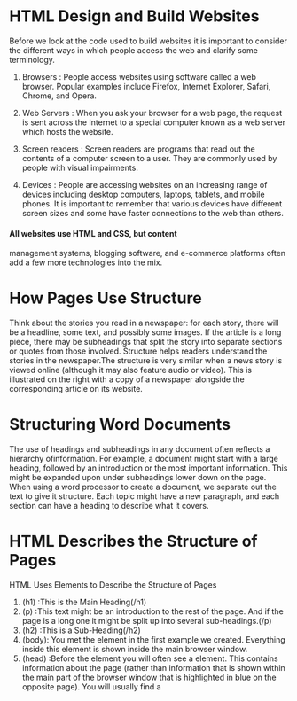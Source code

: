 # HTML Design and Build Websites


Before we look at the code used to build websites it is important to consider the different ways in which people access the web and clarify some terminology.

1. Browsers :
People access websites using software called a web browser. Popular examples include Firefox, Internet Explorer, Safari, Chrome, and Opera.

2. Web Servers :
When you ask your browser for a web page, the request is sent across the Internet to a special computer known as a web server which hosts the website.

3. Screen readers :
Screen readers are programs that read out the contents of a computer screen to a user. They are commonly used by people with visual impairments.

4. Devices :
People are accessing websites on an increasing range of devices including desktop computers, laptops, tablets, and mobile phones. It is important to remember that various devices have different screen sizes and some have faster connections to the web than others.


#### All websites use HTML and CSS, but content
management systems, blogging software, and e-commerce platforms often add a few more technologies into the mix.


# How Pages Use Structure
Think about the stories you read in a newspaper: for each story, there will be a headline, some text, and possibly some images. If the article is a long piece, there may be subheadings that split the story into separate sections or quotes from those involved. Structure helps readers understand the stories in the newspaper.The structure is very similar when a news story is viewed online (although it may also feature audio or video). This is illustrated on the right with a copy of a newspaper alongside the corresponding article on its website.


# Structuring Word Documents
The use of headings and subheadings in any document often reflects a hierarchy ofinformation. For example, a document might start with a large heading, followed by an introduction or the most important information. This might be expanded upon under subheadings lower down on the page. When using a word processor to create a document, we separate out the text to give it structure. Each topic might have a new paragraph, and each section can have a heading to describe what it covers.

# HTML Describes the Structure of Pages

HTML Uses Elements to Describe the Structure of Pages
1. (h1) :This is the Main Heading(/h1)
2. (p) :This text might be an introduction to the rest of
the page. And if the page is a long one it might
be split up into several sub-headings.(/p)
3. (h2) :This is a Sub-Heading(/h2)
4. (body): You met the <body> element
in the first example we created.
Everything inside this element is
shown inside the main browser
window.
 5. (head) :Before the <body> element you
will often see a <head> element.
This contains information
about the page (rather than
information that is shown within
the main part of the browser
window that is highlighted in
blue on the opposite page).
You will usually find a <title>
element inside the <head>
element.
6. (title) :The contents of the <title>
element are either shown in the
top of the browser, above where
you usually type in the URL of
the page you want to visit, or
on the tab for that page (if your
browser uses tabs to allow you
to view multiple pages at the
same time).

# Tags act like containers. They tell you
something about the information that lies
between their opening and closing tags.

# Attributes Tell Us More About Elements
Attributes provide additional information
about the contents of an element. They appear
on the opening tag of the element and are
made up of two parts: a name and a value,
separated by an equals sign.

To learn HTML you need to know what tags are
available for you to use, what they do, and where they
can go.


Because there have been
several versions of HTML, each
web page should begin with a
DOCTYPE declaration to tell a
browser which version of HTML
the page is using (although
browsers usually display the
page even if it is not included).
We will therefore be including
one in each example for the rest
of the book.

# Comments in HTML
(!-- --)
If you want to add a comment
to your code that will not be
visible in the user's browser, you
can add the text between these
characters:
(!-- comment goes here --)


# ID Attribute
Every HTML element can carry
the id attribute. It is used to
uniquely identify that element
from other elements on the
page. Its value should start with
a letter or an underscore (not a
number or any other character).
It is important that no two
elements on the same page
have the same value for their id
attributes (otherwise the value is
no longer unique).


# Class Attribute
Every HTML element can
also carry a class attribute.
Sometimes, rather than uniquely
identifying one element within
a document, you will want a
way to identify several elements
as being different from the
other elements on the page.
For example, you might have
some paragraphs of text that
contain information that is more
important than others and want
to distinguish these elements, or
you might want to differentiate
between links that point to other
pages on your own site and links
that point to external sites.

# Block Elements
Some elements will always
appear to start on a new line in
the browser window. These are
known as *block level* elements.
(*Examples of block elements are
(h1), (p), (ul), and (li).*)

# Inline Elements
Some elements will always
appear to continue on the
same line as their neighbouring
elements. These are known as
inline elements.
(*(a), (b), (em), and (img).*)

# Grouping Text & Elements In a Block
(div) : element allows you to
group a set of elements together
in one block-level box.
For example, you might create
a <div> element to contain all
of the elements for the header
of your site (the logo and the
navigation), or you might create
a (div) element to contain
comments from visitors.

# Grouping Text & Elements Inline
The (span) element acts like
an inline equivalent of the (div)
element. It is used to either:
1. Contain a section of text
where there is no other suitable
element to differentiate it from
its surrounding text
2. Contain a number of inline
elements

#### The most common reason why
people use (span) elements
is so that they can control the
appearance of the content of
these elements using CSS.

# IFrames
An iframe is like a little window
that has been cut into your
page — and in that window you
can see another page. The term
iframe is an abbreviation of inline
frame. One common use of iframes
(that you may have seen on
various websites) is to embed
a Google Map into a page. The
content of the iframe can be any
html page (either located on the
same server or anywhere else on
the web).
An iframe is created using the
<iframe> element. There are a
few attributes that you will need
to know to use it:
**src**
The src attribute specifies the
URL of the page to show in the
frame.
**height**
The height attribute specifies
the height of the iframe in pixels.
**width**
The width attribute specifies
the width of the iframe in pixels.


# Information About Your Pages we use :
The (meta) element lives
inside the (head) element and
contains information about that
web page.
It is not visible to users but
fulfills a number of purposes
such as telling search engines
about your page, who created
it, and whether or not it is time
sensitive. (If the page is time
sensitive, it can be set to expire.)

The (meta) element is an empty
element so it does not have a
closing tag. It uses attributes to
carry the information.
 
The value of the name attribute
can be anything you want it to
be. Some defined values for this
attribute that are commonly
used are:
1. description :
This contains a description
of the page. This description
is commonly used by search
engines to understand what the
page is about and should be a
maximum of 155 characters.
Sometimes it is also displayed in
search engine results. 

2. keywords :
This contains a list of commaseparated
words that a user
might search on to find the page.
In practice, this no longer has
any noticeable effect on how
search engines index your site.

3. robots :
This indicates whether search
engines should add this page
to their search results or not. A
value of noindex can be used if
this page should not be added. A
value of nofollow can be used
if search engines should add this
page in their results but not any
pages that it links to. 

4. author :
This defines the author of the
web page.

5. pragma :
This prevents the browser from
caching the page. (That is,
storing it locally to save time
downloading it on subsequent
visits.)

6. expires :
Because browsers often cache
the content of a page, the
expires option can be used
to indicate when the page
should expire (and no longer be
cached). Note that the date must
be specified in the format shown.

###### Escape characters are used to include special
characters in your pages such as "<, >", and "©".



# HTML5 is introducing a new set of
elements that help define the structure of
a page.
For a long time, web page authors used <div> elements to group
together related elements on the page (such as the elements that form a
header, an article, footer or sidebar). Authors used class or id attributes
to indicate the role of the <div> element in the structure of the page.
  
  
  
  
 # Headers & Footers
 The (header) and (footer)
elements can be used for:
* The main header or footer
that appears at the top or
bottom of every page on the
site.
* A header or footer for an
individual <article> or
(section) within the page.
  
 
 # Navigation
 The (nav) element is used to
contain the major navigational
blocks on the site such as the
primary site navigation.
  
 # Articles
 The (article) element acts as
a container for any section of a
page that could stand alone and
potentially be syndicated.
This could be an individual
article or blog entry, a comment
or forum post, or any other
independent piece of content.


# ASIDES
The (aside) element has two
purposes, depending on whether
it is inside an (article)
element or not.
When the (aside) element
is used inside an (article)
element, it should contain
information that is related to the
article but not essential to its
overall meaning. For example, a
pullquote or glossary might be
considered as an aside to the
article it relates to.
When the (aside) element is
used outside of an (article)
element, it acts as a container
for content that is related to
the entire page. For example,
it might contain links to other
sections of the site, a list of
recent posts, a search box, or
recent tweets by the author.


# Sections
The (section) element groups
related content together, and
typically each section would
have its own heading.


# Heading Groups
The purpose of the (hgroup)
element is to group together a
set of one or more (h1) through
(h6) elements so that they are
treated as one single heading.
  
# Figures
You already met the (figure)
element in Chapter 5 when we
looked at images. It can be used
to contain any content that is
referenced from the main flow of
an article (not just images).
It is important to note that the
article should still make sense
if the content of the (figure)
element were moved (to another
part of the page, or even to a
different page altogether).

Examples of usage include:
* Images
* Videos
* Graphs
* Diagrams
* Code samples
* Text that supports the main
body of an article


# Sectioning Elements ("div")
It may seem strange to follow
these new elements by revisiting
the <div> element again. (After
all, the new elements are often
going to be used in its place.) 
  
Some people have asked why
there is no (content) element
to contain the main part of
a page. The reason is that
anything that lies outside of the
(header), (footer) or (aside)
elements can be considered as
the main content.
  
# Every website should be designed for the target audience—not just for yourself or the site owner. It is therefore very important to understand who your target audience is.  
  
Now that you know who your visitors are, you
need to consider why they are coming. While
some people will simply chance across your
website, most will visit for a specific reason.
  
You know who is coming to your site and why
they are coming, so now you need to work out
what information they need in order to achieve
their goals quickly and effectively.
Here are some questions to help
you decide what information to
provide for visitors to your site...

1. Will visitors be familiar with
your subject area / brand
or do you need to introduce
yourself?

2. Will they be familiar with
the product / service /
information you are covering
or do they need background
information on it?

3. What are the most important
features of what you are
offering?
4. What is special about what
you offer that differentiates
you from other sites that offer
something similar?
5. Once people have achieved
the goal that sent them to
your site, are there common
questions people ask about
this subject area?



# Site Maps
Now that you know what needs to appear
on your site, you can start to organize the
information into sections or pages.


# WireFrames
A wireframe is a simple sketch of the key
information that needs to go on each page of a
site. It shows the hierarchy of the information
and how much space it might require.

![image](https://user-images.githubusercontent.com/79080942/109397049-62a6da00-793d-11eb-843d-390702babf05.png)


# Visual hierarchy
Most web users do not read entire pages. Rather, they skim to find
information. You can use contrast to create a visual hierarchy that gets
across your key message and helps users find what they are looking for.

# You can differentiate between pieces of information
using size, color, and style.

# You can use grouping and similarity to help simplify
the information you present.


learning to program with *JavaScript* involves :
1. understanding some basic programming concepts and the terms that javascript programmers use to describe them .
2. learning the language itself , and like all languages , you need to know it's vocabulary and how to structure your sentences .
3.becomeing familier with how it's applied by looking at examples commonly used in websites today.


# Before you learn how to read and write the javascript language itself , you need to becone familiar with some key concepts 
in computer programing . they will be converedin three sections:
* A :
 What is a consipt and hoe do I creat one ?
 * B :
 how do computers fit in with the world around them ?
 * C :
 how do I write a script for a web page ?
 
 
 # what is script ?
 it's a series of instructions that a computer can follow to achive a goal .
 to write a script , you need to first state your goal and then list the tasks that need to be copleted in order to achive it .
 
 start with the big picture of what you want to achive , and break that down into smaller steps .
 1. Define the coal .
 2. Design the script .
 3. Code each step .
 
To approach writing a script, break down your goal into
a series of tasks and then work out each step needed
to complete that task (a flowchart can help).

# how do computers fit in with world around them !
1. computers creats models of the world using data .
2. the models yse object to represent physical things 
3. programmers can write code says "when this event occurs run that code"
4. web browsers use HTML markup to creat a model of the web pages . each element creats it's own node .
5. to make web pages interactive , you write code that uses the browsers model of the web page .

# HOW HTML, CSS, & JAVASCRIPT FIT TOGETHER
![image](https://user-images.githubusercontent.com/79080942/109397869-be736200-7941-11eb-90e9-3ab8ace64c87.png)




# how do i write a script for a web page ?
1. It is best to keep JavaScript code in its own JavaScript
file. JavaScript files are text files (like HTML pages and
CSS style sheets), but they have the . j s extension.

2. The HTML <script> element is used in HTML pages
to tell the browser to load the JavaScript file (rather like
the (link) element can be used to load a CSS file).

3. If you view the source code of the page in the browser,
the JavaScript will not have changed the HTML,
because the script works with the model of the web
page that the browser has created.





























































































